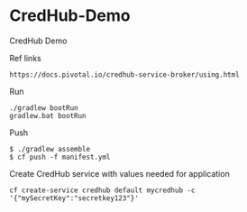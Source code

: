# CredHub-Demo
CredHub Demo

Ref links

````
https://docs.pivotal.io/credhub-service-broker/using.html

````

Run 
````
./gradlew bootRun
gradlew.bat bootRun
````


Push
````
$ ./gradlew assemble
$ cf push -f manifest.yml
````

Create CredHub service with values needed for application
````
cf create-service credhub default mycredhub -c '{"mySecretKey":"secretkey123"}'
````

